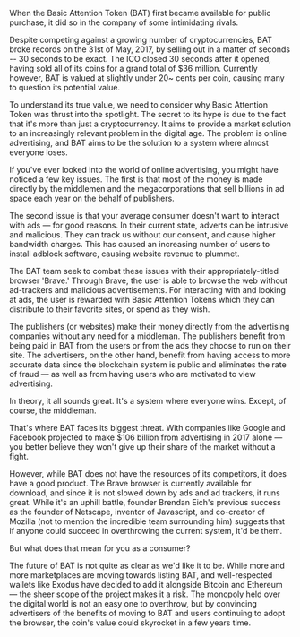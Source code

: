 When the Basic Attention Token (BAT) first became available for public purchase, it did so in the company of some intimidating rivals. 
 
Despite competing against a growing number of cryptocurrencies, BAT broke records on the 31st of May, 2017, by selling out in a matter of seconds -- 30 seconds to be exact. The ICO closed 30 seconds after it opened, having sold all of its coins for a grand total of $36 million. Currently however, BAT is valued at slightly under 20~ cents per coin, causing many to question its potential value.

To understand its true value, we need to consider why Basic Attention Token was thrust into the spotlight. The secret to its hype is due to the fact that it's more than just a cryptocurrency. It aims to provide a market solution to an increasingly relevant problem in the digital age. The problem is online advertising, and BAT aims to be the solution to a system where almost everyone loses.

If you've ever looked into the world of online advertising, you might have noticed a few key issues. The first is that most of the money is made directly by the middlemen and the megacorporations that sell billions in ad space each year on the behalf of publishers.

The second issue is that your average consumer doesn't want to interact with ads — for good reasons. In their current state, adverts can be intrusive and malicious. They can track us without our consent, and cause higher bandwidth charges. This has caused an increasing number of users to install adblock software, causing website revenue to plummet.
 
The BAT team seek to combat these issues with their appropriately-titled browser 'Brave.' Through Brave, the user is able to browse the web without ad-trackers and malicious advertisements. For interacting with and looking at ads, the user is rewarded with Basic Attention Tokens which they can distribute to their favorite sites, or spend as they wish.

The publishers (or websites) make their money directly from the advertising companies without any need for a middleman. The publishers benefit from being paid in BAT from the users or from the ads they choose to run on their site. The advertisers, on the other hand, benefit from having access to more accurate data since the blockchain system is public and eliminates the rate of fraud — as well as from having users who are motivated to view advertising.

In theory, it all sounds great. It's a system where everyone wins. Except, of course, the middleman.

That's where BAT faces its biggest threat. With companies like Google and Facebook projected to make $106 billion from advertising in 2017 alone — you better believe they won't give up their share of the market without a fight. 

However, while BAT does not have the resources of its competitors, it does have a good product. The Brave browser is currently available for download, and since it is not slowed down by ads and ad trackers, it runs great. While it's an uphill battle, founder Brendan Eich's previous success as the founder of Netscape, inventor of Javascript, and co-creator of Mozilla (not to mention the incredible team surrounding him) suggests that if anyone could succeed in overthrowing the current system, it'd be them.

But what does that mean for you as a consumer?

The future of BAT is not quite as clear as we'd like it to be. While more and more marketplaces are moving towards listing BAT, and well-respected wallets like Exodus have decided to add it alongside Bitcoin and Ethereum — the sheer scope of the project makes it a risk. The monopoly held over the digital world is not an easy one to overthrow, but by convincing advertisers of the benefits of moving to BAT and users continuing to adopt the browser, the coin's value could skyrocket in a few years time.
